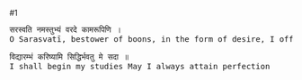#1

<pre>
सरस्वति नमस्तुभ्यं वरदे कामरूपिणि ।
O Sarasvatī, bestower of boons, in the form of desire, I offer my obeisances unto you.

विद्यारम्भं करिष्यामि सिद्धिर्भवतु मे सदा ॥
I shall begin my studies May I always attain perfection
</pre>
